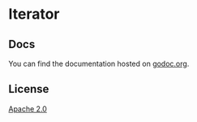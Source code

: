 # Iterator

## Docs

You can find the documentation hosted on [godoc.org](https://godoc.org/github.com/ionos-cloud/iterator).

## License

[Apache 2.0](/LICENSE)